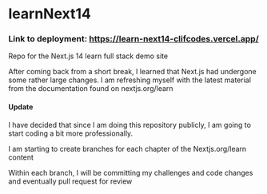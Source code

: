 # learnNext14

### Link to deployment: https://learn-next14-clifcodes.vercel.app/

Repo for the Next.js 14 learn full stack demo site

After coming back from a short break, I learned that Next.js had undergone some rather large changes. I am refreshing myself with the latest material from the documentation found on nextjs.org/learn


#### Update

I have decided that since I am doing this repository publicly, I am going to start coding a bit more professionally. 

I am starting to create branches for each chapter of the Nextjs.org/learn content

Within each branch, I will be committing my challenges and code changes and eventually pull request for review


